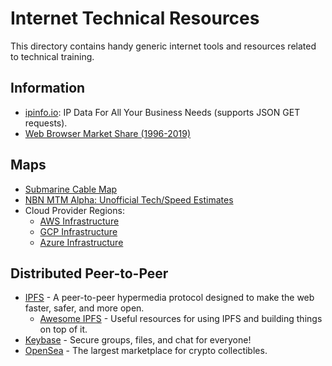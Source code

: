 # Internet Technical Resources

This directory contains handy generic internet tools and resources related to technical training.

## Information

* [ipinfo.io](https://ipinfo.io/): IP Data For All Your Business Needs (supports JSON GET requests).
* [Web Browser Market Share (1996-2019)](https://www.youtube.com/watch?v=es9DNe0l0Qo)

## Maps

* [Submarine Cable Map](https://www.submarinecablemap.com/)
* [NBN MTM Alpha: Unofficial Tech/Speed Estimates](http://nbnmtm.australiaeast.cloudapp.azure.com/)
* Cloud Provider Regions:
  * [AWS Infrastructure](https://www.infrastructure.aws/)
  * [GCP Infrastructure](https://cloud.google.com/about/locations/#regions-tab)
  * [Azure Infrastructure](https://azure.microsoft.com/en-au/global-infrastructure/regions/)

## Distributed Peer-to-Peer
* [IPFS](https://ipfs.io/) - A peer-to-peer hypermedia protocol designed to make the web faster, safer, and more open.
  * [Awesome IPFS](https://github.com/ipfs/awesome-ipfs) - Useful resources for using IPFS and building things on top of it.
* [Keybase](https://keybase.io/) - Secure groups, files, and chat for everyone!
* [OpenSea](https://opensea.io/) - The largest marketplace for crypto collectibles.

